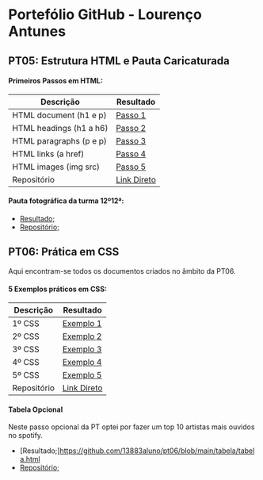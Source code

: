 # Portefólio GitHub - Lourenço Antunes

## PT05: Estrutura HTML e Pauta Caricaturada


#### Primeiros Passos em HTML:

| Descrição | Resultado |
| ------ | ------ |
| HTML document (h1 e p) | [Passo 1][passo1] |
| HTML headings (h1 a h6) | [Passo 2][passo2] |
| HTML paragraphs (p e p) | [Passo 3][passo3] |
| HTML links (a href) | [Passo 4][passo4] |
| HTML images (img src) | [Passo 5][passo5] |
| Repositório | [Link Direto](https://github.com/13883aluno/passos-basicos) |

#### Pauta fotográfica da turma 12º12ª:

- [Resultado;](https://github.com/13883aluno/pt05/blob/main/tabela.html)
- [Repositório;](https://github.com/13883aluno/pt05)




## PT06: Prática em CSS

Aqui encontram-se todos os documentos criados no âmbito da PT06.


#### 5 Exemplos práticos em CSS:

| Descrição | Resultado |
| ------ | ------ |
| 1º CSS | [Exemplo 1][exemplo1] |
| 2º CSS | [Exemplo 2][exemplo2] |
| 3º CSS | [Exemplo 3][exemplo3] |
| 4º CSS | [Exemplo 4][exemplo4] |
| 5º CSS | [Exemplo 5][exemplo5] |
| Repositório | [Link Direto](https://github.com/13883aluno/pt06) |
 
#### Tabela Opcional
  
Neste passo opcional da PT optei por fazer um top 10 artistas mais ouvidos no spotify.

- [Resultado;]<https://github.com/13883aluno/pt06/blob/main/tabela/tabela.html>
- [Repositório;](https://github.com/13883aluno/pt06/tree/main/tabela)

[passo1]: <https://github.com/13883aluno/passos-basicos/blob/main/1html.html>
[passo2]: <https://github.com/13883aluno/passos-basicos/blob/main/2html.html>
[passo3]: <https://github.com/13883aluno/passos-basicos/blob/main/3html.html>
[passo4]: <https://github.com/13883aluno/passos-basicos/blob/main/4html.html>
[passo5]: <https://github.com/13883aluno/passos-basicos/blob/main/5html.html>


[exemplo1]: <https://github.com/13883aluno/pt06/blob/main/1/html1.html>
[exemplo2]: <https://github.com/13883aluno/pt06/blob/main/2/html2.html>
[exemplo3]: <https://github.com/13883aluno/pt06/blob/main/3/html3.html>
[exemplo4]: <https://github.com/13883aluno/pt06/blob/main/4/html4.html>
[exemplo5]: <https://github.com/13883aluno/pt06/blob/main/5/html5.html>
